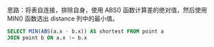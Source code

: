 思路：将表自连接，排除自身，使用 ABS() 函数计算差的绝对值，然后使用 MIN() 函数选出 distance 列中的最小值。
```sql
SELECT MIN(ABS(a.x - b.x)) AS shortest FROM point a
JOIN point b ON a.x != b.x
```